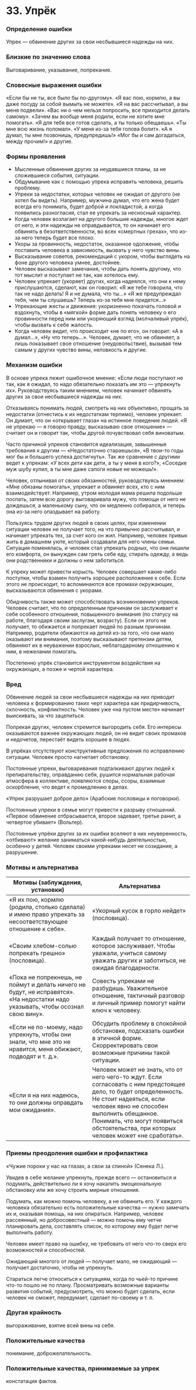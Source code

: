 # 33. Упрёк
### Определение ошибки
Упрек — обвинение других за свои несбывшиеся надежды на них.

### Близкие по значению слова
Выговаривание, указывание, попрекание.

### Словесные выражения ошибки
«Если бы не ты, все было бы по-другому».
«Я вас пою, кормлю, а вы даже посуду за собой вымыть не можете».
«Я на вас рассчитывал, а вы меня подвели».
«Вас ни о чем нельзя попросить, все приходится делать самому».
«Зачем вы вообще меня родили, если не хотите мне помогать».
«Я для тебя все готов сделать, а ты только обещаешь».
«Ты мне всю жизнь поломал».
«У меня из-за тебя голова болит».
«А я думал, ты мне позвонишь, предупредишь!»
«Мог бы и сам догадаться, между прочим!» и другие.

### Формы проявления
* Мысленные обвинения других за неудавшиеся планы, за не сложившиеся события, ситуации.
* Обдумывание как с помощью упрека исправить человека, решить проблему.
* Упреки за недостатки, которых человек не ожидал от другого (не хотел бы видеть). Например, мужчина думал, что его жена будет всегда его понимать, будет доброй и покладистой, а когда появились разногласия, стал ее упрекать за несносный характер.
* Когда человек возлагает на другого большие надежды, многое ждет от него, и эти надежды не оправдывается, то он начинает его обвинять в безответственности, во всех «смертных грехах», что из-за него теперь будет все плохо.
* Укоры за провинность, недостаток, оказанное одолжение, чтобы поставить человека в зависимость, вызвать у него чувство вины.
* Высказывание советов, рекомендаций с укором, чтобы выглядеть на фоне другого человека умнее, достойнее.
* Человек высказывает замечания, чтобы дать понять другому, что тот мыслит и поступает не так, как хотелось ему.
* Человек упрекает (укоряет) других, когда надеялся, что они к нему прислушаются, сделают, как он говорил. «Я же тебе говорила, что так не надо делать! Я и не думала, что ты...» «Я же предупреждал тебя, чем ты слушаешь? Теперь из-за тебя мне придется...»
* Упрекающие жесты и движения: укоризненно покачать головой и вздохнуть, чтобы в «мягкой» форме дать понять человеку о его провинности перед ним или укоряющий взгляд (молчаливый упрёк), чтобы вызвать к себе жалость.
* Когда человек видит, что происходит «не по его», он говорит: «А я думал...», «Ну что теперь...». Человек, думает, что не обвиняет, а лишь показывает свое отношение (неудовольствие), вызывая тем самым у других чувство вины, неловкость и другие.

### Механизм ошибки
В основе упрека лежит ошибочное мнение: «Если люди поступают не так, как я ожидал, то надо обязательно показать им это — упрекнуть их». Руководствуясь таким мнением, человек начинает обвинять других за свои несбывшиеся надежды на них.

Отказываясь понимать людей, смотреть на них объективно, прощать за недостатки (отнестись к их недостаткам терпимо), человек упрекает. Он думает, что он «открывает глаза» на истинное поведение людей. «Я не упрекаю — я говорю правду, высказываю свое отношение» — считает он и говорит так, чтобы другой почувствовал себя виноватым.

Часто причиной упреков становится идеализация, завышенные требования к другим — «Недостаточно стараешься», «В твои-то годы мог бы и большего успеха достигнуть». Так же сравнение с другими ведет к упрекам: «У всех дети как дети, а ты у меня в кого?», «Соседке муж шубу купил, а ты мне даже сапоги новые не можешь!».

Человек, отлынивая от своих обязанностей, руководствуясь мнением: «Мне обязаны помогать», упрекает и обвиняет всех, кто с ним взаимодействует. Например, утром молодая мама решила подольше поспать, затем всю дорогу выговаривала мужу, что помощи от него не дождешься, а маленькому сыну, что он медленно собирался, и теперь она из-за него опаздывает на работу.

Пользуясь трудом других людей в своих целях, при изменении ситуации человек не получает того, на что привычно рассчитывал, и начинает упрекать тех, за счет кого он жил. Например, человек привык жить в домашнем уюте, который создавали для него члены семьи. Ситуация поменялась, и человек стал упрекать родных, что они лишили его комфорта, он вынужден сам греть себе еду, стирать одежду, а ведь они родственники и должны о нем заботиться.

К упреку может привести корысть. Человек совершает какие-либо поступки, чтобы взамен получить хорошее расположение к себе. Если этого не происходит, то вспоминаются все промахи окружающих, высказываются обвинения с укорами.

Обидчивость также может способствовать возникновению упреков. Человек считает, что по определенным причинам он заслуживает к себе особенного отношения, повышенного внимания (по статусу на работе, благодаря своим заслугам, возрасту). Если он этого не получает, то обижается и попрекает людей по разным причинам. Например, родители обижаются на детей из-за того, что они мало оказывают им внимания, поэтому высказывают претензии детям, обвиняют их в неуважении взрослых, неблагодарному отношению к ним, в нежелании помогать.

Постепенно упрёк становится инструментом воздействия на окружающих, а позже и чертой характера.

### Вред
Обвинение людей за свои несбывшиеся надежды на них приводит человека к формированию таких черт характера как придирчивость, склочность, конфликтность. Человек уже «на пустом месте» начинает выискивать, за что зацепиться.

Попрекая других, человек стремится выгородить себя. Его интересы оказываются важнее окружающих людей, он не видит своих промахов и недочетов, перестаёт видеть хорошее в людях.

В упрёках отсутствуют конструктивные предложения по исправлению ситуации. Человек просто нагнетает обстановку.

Постоянные упреки, выговаривания подталкивают других людей к препирательству, оправданию себя, рушится нормальная рабочая атмосфера в коллективе, появляются споры, ссоры, взаимные оскорбления, что ведет к промедлению в делах.

«Упрек разрушает доброе дело» (Арабские пословицы и поговорки).

Постоянные упреки в семье могут привести к разрыву отношений. «Первое обвинение отбрасывается, второе задевает, третье ранит, а четвертое убивает» (Вольтер).

Постоянные упрёки других за их ошибки вселяют в них неуверенность, «отбивают» желание заниматься какой-нибудь деятельностью, особенно у детей. Человек своими упреками несет не созидание, а разрушение.

### Мотивы и альтернатива
Мотивы (заблуждения, установки) | Альтернатива
------------------------------- | ------------
«Я их пою, кормлю (родила, столько сделала) и имею право упрекать за несоответствующее отношение к себе». | «Укорный кусок в горло нейдет» (пословица).
«Своим хлебом-солью попрекать грешно» (пословица). | Каждый получает то отношение, которое заслуживает. Чтобы уважали, учиться самому уважать других и заботиться, не ожидая благодарности.
«Пока не попрекнешь, не поймут и делать ничего не будут, не исправятся». «На недостатки надо указывать, чтобы осознал свою вину». | Совесть упреками не разбудишь. Уважительное отношение, тактичный разговор и личный пример помогут найти ключ к человеку.
«Если не по-моему, надо упрекнуть, чтобы они знали, что мне это не нравится, меня обижают, подводят и т. д.». | Обсудить проблему в спокойной обстановке, подсказать ошибки в этичной форме. Скорректировать свои возможные причины такой ситуации.
«Если я на них надеюсь, то они должны оправдать мои ожидания».| Человек может не знать, что от него чего-то ждут. Если согласовать с ним предстоящее дело, то будет определенность. Не стоит надеяться, если человек явно не способен выполнить обещанное. Понимать, что могут появиться обстоятельства, при которых человек может «не сработать».

### Приемы преодоления ошибки и профилактика
«Чужие пороки у нас на глазах, а свои за спиной» (Сенека Л.).

Увидев в себе желание упрекнуть, прежде всего — остановиться и подумать, действительно ли я хочу накалить эмоциональную обстановку или же хочу строить мирные отношения.

Подумать, как можно помочь человеку, а не обвинить его. У каждого человека обязательно есть положительные качества — нужно замечать их и, оказывая помощь, на них опираться. Например, человек рассеянный, но добросовестный — можно помочь ему четче планировать дела, составлять список, по которому ему будет легче выполнить работу.

Человек имеет право на ошибку, не требовать от него что-то сверх его возможностей и способностей.

Ожидающий многого от людей — получает мало, не ожидающий — получает достаточно, чтобы не упрекнуть.

Стараться легче относиться к ситуациям, когда по чьей-то причине что-то пошло не по плану. Просматривать возможные варианты развития событий, предусмотреть, что можно будет сделать, если человек не сможет, передумает, сделает по-своему и т. п.

### Другая крайность
выгораживание, взятие всей вины на себя.

### Положительные качества
понимание, доброжелательность.

### Положительные качества, принимаемые за упрек
констатация фактов.